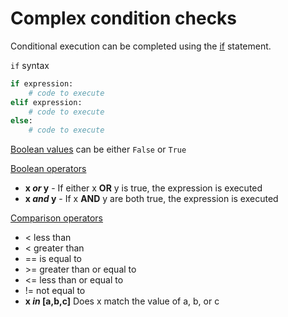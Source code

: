 # Complex condition checks

Conditional execution can be completed using the [if](https://docs.python.org/3/reference/compound_stmts.html#the-if-statement) statement.

`if` syntax

```python
if expression:
    # code to execute
elif expression:
    # code to execute
else:
    # code to execute
```

[Boolean values](https://docs.python.org/3/library/stdtypes.html#boolean-values) can be either `False` or `True`

[Boolean operators](https://docs.python.org/3/library/stdtypes.html#boolean-operations-and-or-not)

- **x *or* y** - If either x **OR** y is true, the expression is executed
- **x *and* y** - If x **AND** y are both true, the expression is executed

[Comparison operators](https://docs.python.org/3/library/stdtypes.html#comparisons)

- < less than
- < greater than
- == is equal to
- \>= greater than or equal to
- <= less than or equal to
- != not equal to
- **x *in* [a,b,c]** Does x match the value of a, b, or c
